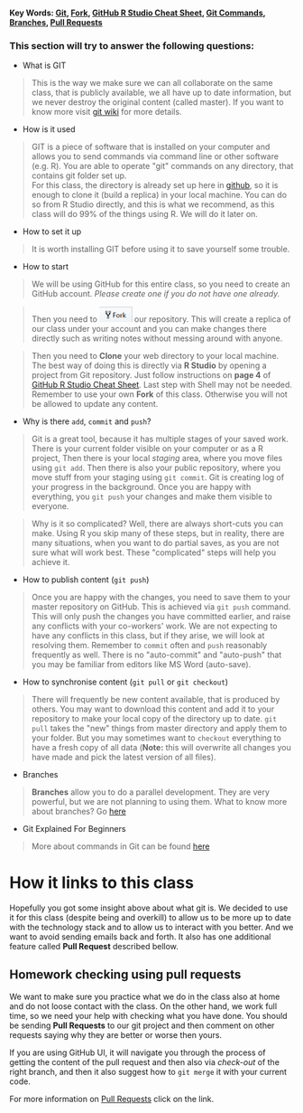 #### Key Words: [Git](https://juristr.com/blog/2013/04/git-explained/), [Fork](https://help.github.com/articles/fork-a-repo/), [GitHub R Studio Cheat Sheet](http://www.audhalbritter.com/wp-content/uploads/2016/12/Github-%E2%80%93-R-studio-Cheat-Sheet.pdf), [Git Commands](https://education.github.com/git-cheat-sheet-education.pdf), [Branches](https://blog.thoughtram.io/git/rebase-book/2015/02/10/understanding-branches-in-git.html), [Pull Requests](https://help.github.com/articles/about-pull-requests/)  
### This section will try to answer the following questions:
* What is GIT
> This is the way we make sure we can all collaborate on the same class, that is publicly available, we all have up to date information, but we never destroy the original content (called master). If you want to know more visit [git wiki](https://en.wikipedia.org/wiki/Git) for more details.
* How is it used
> GIT is a piece of software that is installed on your computer and allows you to send commands via command line or other software (e.g. R). You are able to operate "git" commands on any directory, that contains git folder set up.  
> For this class, the directory is already set up here in [github](https://github.com/ex-man/GeneralInsurance_Class), so it is enough to clone it (build a replica) in your local machine. You can do so from R Studio directly, and this is what we recommend, as this class will do 99% of the things using R. We will do it later on.
* How to set it up
> It is worth installing GIT before using it to save yourself some trouble. 
* How to start
> We will be using GitHub for this entire class, so you need to create an GitHub account. *Please create one if you do not have one already.*

> Then you need to ![Fork](About_git_files/Fork.png) our repository. This will create a replica of our class under your account and you can make changes there directly such as writing notes without messing around with anyone. 

> Then you need to **Clone** your web directory to your local machine. The best way of doing this is directly via **R Studio** by opening a project from Git repository. Just follow instructions on **page 4** of [GitHub R Studio Cheat Sheet](http://www.audhalbritter.com/wp-content/uploads/2016/12/Github-%E2%80%93-R-studio-Cheat-Sheet.pdf). Last step with Shell may not be needed.
> Remember to use your own **Fork** of this class. Otherwise you will not be allowed to update any content.

* Why is there `add`, `commit` and `push`?
> Git is a great tool, because it has multiple stages of your saved work. 
> There is your current folder visible on your computer or as a R project, 
> Then there is your local *staging* area, where you move files using `git add`.
> Then there is also your public repository, where you move stuff from your staging using `git commit`. Git is creating log of your progress in the background.
> Once you are happy with everything, you `git push` your changes and make them visible to everyone.

> Why is it so complicated? Well, there are always short-cuts you can make. Using R you skip many of these steps, but in reality, there are many situations, when you want to do partial saves, as you are not sure what will work best. These "complicated" steps will help you achieve it.

* How to publish content (`git push`)
> Once you are happy with the changes, you need to save them to your master repository on GitHub. This is achieved via `git push` command. This will only push the changes you have committed earlier, and raise any conflicts with your co-workers' work. We are not expecting to have any conflicts in this class, but if they arise, we will look at resolving them. 
> Remember to `commit` often and `push` reasonably frequently as well. There is no "auto-commit" and "auto-push" that you may be familiar from editors like MS Word (auto-save).

* How to synchronise content (`git pull` or `git checkout`)
> There will frequently be new content available, that is produced by others. You may want to download this content and add it to your repository to make your local copy of the directory up to date. `git pull` takes the "new" things from master directory and apply them to your folder. But you may sometimes want to `checkout` everything to have a fresh copy of all data (**Note:** this will overwrite all changes you have made and pick the latest version of all files).

* Branches
> **Branches** allow you to do a parallel development. They are very powerful, but we are  not planning to using them. What to know more about branches? Go [here](https://blog.thoughtram.io/git/rebase-book/2015/02/10/understanding-branches-in-git.html)

* Git Explained For Beginners
> More about commands in Git can be found [here](https://juristr.com/blog/2013/04/git-explained/)

# How it links to this class
Hopefully you got some insight above about what git is. We decided to use it for this class (despite being and overkill) to allow us to be more up to date with the technology stack and to allow us to interact with you better. And we want to avoid sending emails back and forth. It also has one additional feature called **Pull Request** described bellow. 

## Homework checking using pull requests
We want to make sure you practice what we do in the class also at home and do not loose contact with the class. On the other hand, we work full time, so we need your help with checking what you have done. You should be sending **Pull Requests** to our git project and then comment on other requests saying why they are better or worse then yours.

If you are using GitHub UI, it will navigate you through the process of getting the content of the pull request and then also via *check-out* of the right branch, and then it also suggest how to `git merge` it with your current code.

For more information on [Pull Requests](https://help.github.com/articles/about-pull-requests/) click on the link.
